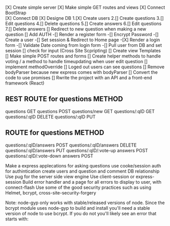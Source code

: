 [X] Create simple server
[X] Make simple GET routes and views
[X] Connect BootStrap  
[X] Connect DB
[X] Designe DB
1.[X] Create users
2.[] Create questions
3.[] Edit questions
4.[] Delete questions
5.[] Create answers
6.[] Edit questions
7.[] Delete answers
[] Redirect to new question when making a new question
[] Add AUTH
-[] Render a register form
-[] Encrypt Password
-[] Create a user
-[] Set session & Redirect to Home page -[X] Render a login form
-[] Validate Date coming from login form
-[] Pull user from DB and set session
[] check for input (Cross Site Scpripting)
[] Create view Templates
[] Make simple POST routes and forms
[] Create helper methods to handle voting / a method to handle timeupdating when user edit question
[] implement methodOverride
[] Loged out users can see questions
[] Remove bodyParser because new express comes with bodyParser
[] Convert the code to use promises
[] Rwrite the project with an API and a front-end framework (React)

## REST ROUTE for questions METHOD

questions GET
questions POST
questions/new GET
questions/:qID GET
questions/:qID DELETE
questions/:qID PUT

## ROUTE for questions METHOD

questions/:qID/answers POST
questions/:qID/answers DELETE
questions/:qID/answers PUT
questions/:qID/:vote-up answers POST
questions/:qID/:vote-down answers POST

<!-- just Some ideas -->

Make a express applecations for asking questions
use cooke/session auth for authintication
create users and question and comment DB relationship
Use pug for the server side view engine
Use client-session or express-session
Build error handler and a page for all errors to display to user, with connect-flash
Use some of the good security practices such as using Helmet, bcrypt, cross-site-security-forgery

Note: node-gyp only works with stable/released versions of node. Since the bcrypt module uses node-gyp to build and install 
you'll need a stable version of node to use bcrypt. If you do not you'll likely see an error that starts with:
